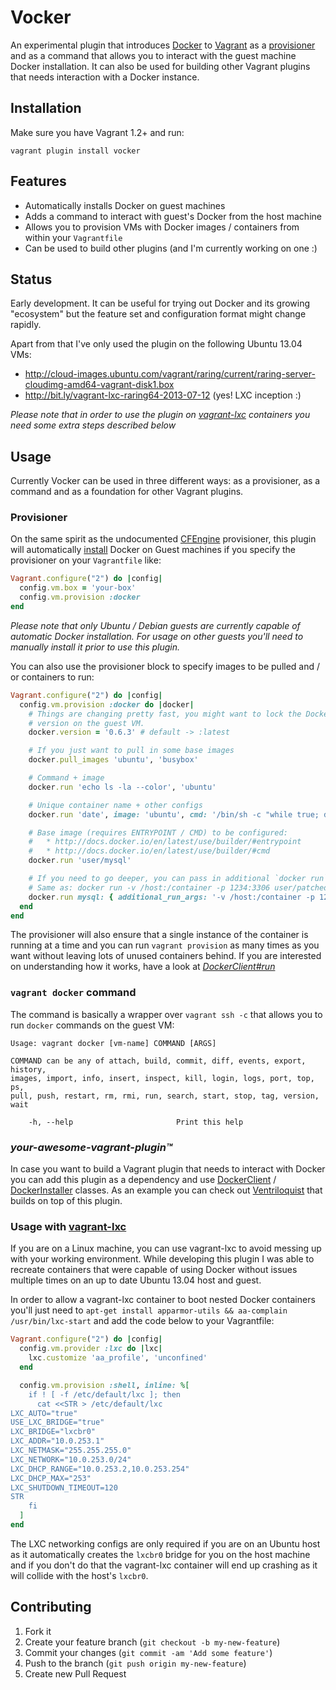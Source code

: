 # Vocker

An experimental plugin that introduces [Docker](http://docker.io) to [Vagrant](http://www.vagrantup.com/)
as a [provisioner](http://docs.vagrantup.com/v2/plugins/provisioners.html) and
as a command that allows you to interact with the guest machine Docker
installation. It can also be used for building other Vagrant plugins that
needs interaction with a Docker instance.


## Installation

Make sure you have Vagrant 1.2+ and run:

```
vagrant plugin install vocker
```


## Features

* Automatically installs Docker on guest machines
* Adds a command to interact with guest's Docker from the host machine
* Allows you to provision VMs with Docker images / containers from within your `Vagrantfile`
* Can be used to build other plugins (and I'm currently working on one :)


## Status

Early development. It can be useful for trying out Docker and its growing "ecosystem" but the feature set and configuration format might change rapidly.

Apart from that I've only used the plugin on the following Ubuntu 13.04 VMs:

* http://cloud-images.ubuntu.com/vagrant/raring/current/raring-server-cloudimg-amd64-vagrant-disk1.box
* http://bit.ly/vagrant-lxc-raring64-2013-07-12 (yes! LXC inception :)

_Please note that in order to use the plugin on [vagrant-lxc](https://github.com/fgrehm/vagrant-lxc)
containers you need some extra steps described below_


## Usage

Currently Vocker can be used in three different ways: as a provisioner, as a command and as a foundation for other Vagrant plugins.

### Provisioner

On the same spirit as the undocumented [CFEngine](https://github.com/mitchellh/vagrant/tree/master/plugins/provisioners/cfengine)
provisioner, this plugin will automatically [install](https://github.com/fgrehm/vocker/blob/master/lib/vocker/cap/debian/docker_install.rb)
Docker on Guest machines if you specify the provisioner on your `Vagrantfile`
like:

```ruby
Vagrant.configure("2") do |config|
  config.vm.box = 'your-box'
  config.vm.provision :docker
end
```

_Please note that only Ubuntu / Debian guests are currently capable of automatic
Docker installation. For usage on other guests you'll need to manually install it
prior to use this plugin._

You can also use the provisioner block to specify images to be pulled and / or
containers to run:

```ruby
Vagrant.configure("2") do |config|
  config.vm.provision :docker do |docker|
    # Things are changing pretty fast, you might want to lock the Docker
    # version on the guest VM.
    docker.version = '0.6.3' # default -> :latest

    # If you just want to pull in some base images
    docker.pull_images 'ubuntu', 'busybox'

    # Command + image
    docker.run 'echo ls -la --color', 'ubuntu'

    # Unique container name + other configs
    docker.run 'date', image: 'ubuntu', cmd: '/bin/sh -c "while true; date; do echo hello world; sleep 1; done"'

    # Base image (requires ENTRYPOINT / CMD) to be configured:
    #   * http://docs.docker.io/en/latest/use/builder/#entrypoint
    #   * http://docs.docker.io/en/latest/use/builder/#cmd
    docker.run 'user/mysql'

    # If you need to go deeper, you can pass in additional `docker run` arguments
    # Same as: docker run -v /host:/container -p 1234:3306 user/patched-mysql /usr/bin/mysql
    docker.run mysql: { additional_run_args: '-v /host:/container -p 1234:3306', image: 'user/patched-mysql', cmd: '/usr/bin/mysql'}
  end
end
```

The provisioner will also ensure that a single instance of the container is
running at a time and you can run `vagrant provision` as many times as you want
without leaving lots of unused containers behind. If you are interested on
understanding how it works, have a look at [_DockerClient#run_](https://github.com/fgrehm/vocker/blob/master/lib/vocker/docker_client.rb#L22)


### `vagrant docker` command

The command is basically a wrapper over `vagrant ssh -c` that allows you
to run `docker` commands on the guest VM:

```
Usage: vagrant docker [vm-name] COMMAND [ARGS]

COMMAND can be any of attach, build, commit, diff, events, export, history,
images, import, info, insert, inspect, kill, login, logs, port, top, ps,
pull, push, restart, rm, rmi, run, search, start, stop, tag, version, wait

    -h, --help                       Print this help
```


### _your-awesome-vagrant-plugin™_

In case you want to build a Vagrant plugin that needs to interact with Docker you
can add this plugin as a dependency and use [DockerClient](lib/vocker/docker_client.rb)
/ [DockerInstaller](lib/vocker/docker_installer.rb) classes. As an example you can
check out [Ventriloquist](https://github.com/fgrehm/ventriloquist) that builds on top
of this plugin.


### Usage with [vagrant-lxc](https://github.com/fgrehm/vagrant-lxc)

If you are on a Linux machine, you can use vagrant-lxc to avoid messing up with
your working environment. While developing this plugin I was able to recreate
containers that were capable of using Docker without issues multiple times on
an up to date Ubuntu 13.04 host and guest.

In order to allow a vagrant-lxc container to boot nested Docker containers you'll
just need to `apt-get install apparmor-utils && aa-complain /usr/bin/lxc-start`
and add the code below to your Vagrantfile:

```ruby
Vagrant.configure("2") do |config|
  config.vm.provider :lxc do |lxc|
    lxc.customize 'aa_profile', 'unconfined'
  end

  config.vm.provision :shell, inline: %[
    if ! [ -f /etc/default/lxc ]; then
      cat <<STR > /etc/default/lxc
LXC_AUTO="true"
USE_LXC_BRIDGE="true"
LXC_BRIDGE="lxcbr0"
LXC_ADDR="10.0.253.1"
LXC_NETMASK="255.255.255.0"
LXC_NETWORK="10.0.253.0/24"
LXC_DHCP_RANGE="10.0.253.2,10.0.253.254"
LXC_DHCP_MAX="253"
LXC_SHUTDOWN_TIMEOUT=120
STR
    fi
  ]
end
```

The LXC networking configs are only required if you are on an Ubuntu host as
it automatically creates the `lxcbr0` bridge for you on the host machine and
if you don't do that the vagrant-lxc container will end up crashing as it
will collide with the host's `lxcbr0`.


## Contributing

1. Fork it
2. Create your feature branch (`git checkout -b my-new-feature`)
3. Commit your changes (`git commit -am 'Add some feature'`)
4. Push to the branch (`git push origin my-new-feature`)
5. Create new Pull Request
